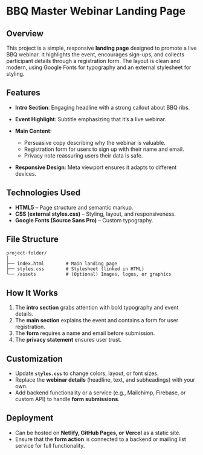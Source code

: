 # BBQ Master Webinar Landing Page

## Overview

This project is a simple, responsive **landing page** designed to promote a live BBQ webinar. It highlights the event, encourages sign-ups, and collects participant details through a registration form. The layout is clean and modern, using Google Fonts for typography and an external stylesheet for styling.

## Features

* **Intro Section**: Engaging headline with a strong callout about BBQ ribs.
* **Event Highlight**: Subtitle emphasizing that it’s a live webinar.
* **Main Content**:

  * Persuasive copy describing why the webinar is valuable.
  * Registration form for users to sign up with their name and email.
  * Privacy note reassuring users their data is safe.
* **Responsive Design**: Meta viewport ensures it adapts to different devices.

## Technologies Used

* **HTML5** – Page structure and semantic markup.
* **CSS (external styles.css)** – Styling, layout, and responsiveness.
* **Google Fonts (Source Sans Pro)** – Custom typography.

## File Structure

```
project-folder/
│
├── index.html        # Main landing page
├── styles.css        # Stylesheet (linked in HTML)
└── /assets           # (Optional) Images, logos, or graphics
```

## How It Works

1. The **intro section** grabs attention with bold typography and event details.
2. The **main section** explains the event and contains a form for user registration.
3. The **form** requires a name and email before submission.
4. The **privacy statement** ensures user trust.

## Customization

* Update **`styles.css`** to change colors, layout, or font sizes.
* Replace the **webinar details** (headline, text, and subheadings) with your own.
* Add backend functionality or a service (e.g., Mailchimp, Firebase, or custom API) to handle **form submissions**.

## Deployment

* Can be hosted on **Netlify, GitHub Pages, or Vercel** as a static site.
* Ensure that the **form action** is connected to a backend or mailing list service for full functionality.